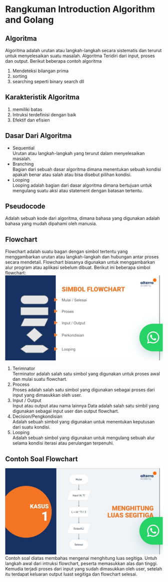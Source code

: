 # Rangkuman Introduction Algorithm and Golang
## Algoritma
Algoritma adalah urutan atau langkah-langkah secara sistematis dan terurut untuk menyelesaikan suatu masalah. Algoritma Teridiri dari input, proses dan output.
Berikut beberapa contoh algoritma
<ol>
<li>Mendeteksi bilangan prima</li>
<li>sorting</li>
<li>searching seperti binary search dll</li>
</ol>

## Karakteristik Algoritma
<ol>
<li>memiliki batas</li>
<li>Intruksi terdefinisi dengan baik</li>
<li>Efektif dan efisien</li>
</ol>

## Dasar Dari Algoritma
<ul>
<li>Sequential</li>
Urutan atau langkah-langkah yang terurut dalam menyelesaikan masalah.
<li>Branching</li>
Bagian dari sebuah dasar algoritma dimana menentukan sebuah kondisi apakah benar atau salah atau bisa disebut pilihan kondisi.
<li>Looping</li>
Looping adalah bagian dari dasar algoritma dimana bertujuan untuk mengulang suatu aksi atau statement dengan batasan tertentu.
</ul>

## Pseudocode
Adalah sebuah kode dari algoritma, dimana bahasa yang digunakan adalah bahasa yang mudah dipahami oleh manusia.

## Flowchart
Flowchart adalah suatu bagan dengan simbol tertentu yang menggambarkan urutan atau langkah-langkah dan hubungan antar proses secara mendetail. Flowchart biasanya digunakan untuk menggambarkan alur program atau aplikasi sebelum dibuat.
Berikut ini beberapa simbol flowchart:
![gambar flowchart](screenshots/simbol_flowchart.jpg)

<ol>
<li>Terimnator</li>
Terminator adalah salah satu simbol yang digunakan untuk proses awal dan mulai suatu flowchart.
<li>Process</li>
Proses adalah salah satu simbol yang digunakan sebagai proses dari input yang dimasukkan oleh user.
<li>Input / Output</li>
Input atau output atau nama lainnya Data adalah salah satu simbil yang digunakan sebagai input user dan output flowchart.
<li>Decision/Pengkondisian</li>
Adalah sebuah simbol yang digunakan untuk menentukan keputusan dari suatu kondisi.
<li>Looping</li>
Adalah sebuah simbol yang digunakan untuk mengulang sebuah alur selama kondisi iterasi atau perulangan terpenuhi.
</ol>

## Contoh Soal Flowchart
![soal flowchart](screenshots/kasus1.jpg)
Contoh soal diatas membahas mengenai menghitung luas segitiga. Untuh langkah awal dari intruksi flowchart, peserta memasukkan alas dan tinggi. Kemudia terjadi proses dari input yang sudah dimasukkan oleh user, setelah itu terdapat keluaran output luast segitiga dan flowchart selesai.